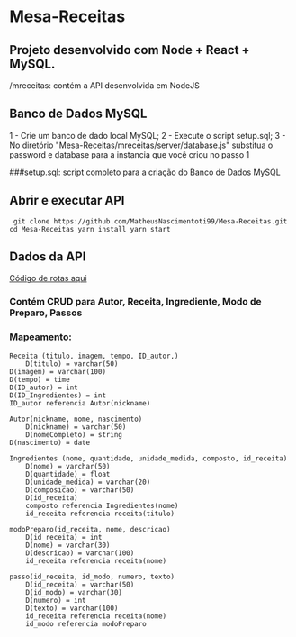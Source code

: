 # Mesa-Receitas
## Projeto desenvolvido com Node + React + MySQL. 
/mreceitas: contém a API desenvolvida em NodeJS


## Banco de Dados MySQL
1 - Crie um banco de dado local MySQL;
2 - Execute o script setup.sql;
3 - No diretório "Mesa-Receitas/mreceitas/server/database.js" substitua o password e database para a instancia que você criou no passo 1

###setup.sql: script completo para a criação do Banco de Dados MySQL

## Abrir e executar API
`` 
 git clone https://github.com/MatheusNascimentoti99/Mesa-Receitas.git
 cd Mesa-Receitas
 yarn install
 yarn start
``
## Dados da API
[Código de rotas aqui](mreceitas/routes/)
### Contém CRUD para Autor, Receita, Ingrediente, Modo de Preparo, Passos

### Mapeamento:
``` 
Receita (titulo, imagem, tempo, ID_autor,)
	D(titulo) = varchar(50)
D(imagem) = varchar(100)
D(tempo) = time
D(ID_autor) = int
D(ID_Ingredientes) = int
ID_autor referencia Autor(nickname)

Autor(nickname, nome, nascimento)
	D(nickname) = varchar(50)
	D(nomeCompleto) = string
D(nascimento) = date

Ingredientes (nome, quantidade, unidade_medida, composto, id_receita)  
	D(nome) = varchar(50)
	D(quantidade) = float
	D(unidade_medida) = varchar(20)
	D(composicao) = varchar(50)
	D(id_receita)
	composto referencia Ingredientes(nome)
	id_receita referencia receita(titulo)

modoPreparo(id_receita, nome, descricao)
	D(id_receita) = int
	D(nome) = varchar(30)
	D(descricao) = varchar(100)
	id_receita referencia receita(nome)

passo(id_receita, id_modo, numero, texto)
	D(id_receita) = varchar(50)
	D(id_modo) = varchar(30)
	D(numero) = int
	D(texto) = varchar(100)
	id_receita referencia receita(nome)
	id_modo referencia modoPreparo 

```
